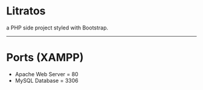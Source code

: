 # Litratos

a PHP side project styled with Bootstrap.

<hr>

# Ports (XAMPP)

- Apache Web Server = 80
- MySQL Database = 3306